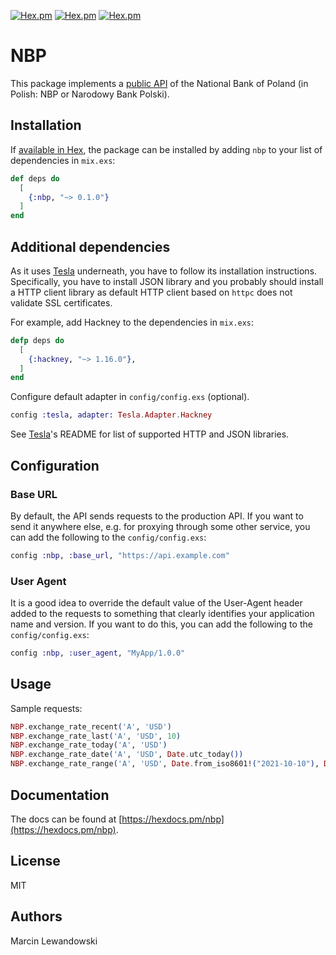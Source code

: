 [![Hex.pm](https://img.shields.io/hexpm/v/nbp.svg)](http://hex.pm/packages/nbp)
[![Hex.pm](https://img.shields.io/hexpm/dt/nbp.svg)](https://hex.pm/packages/nbp)
[![Hex.pm](https://img.shields.io/hexpm/dw/nbp.svg)](https://hex.pm/packages/nbp)

# NBP

This package implements a [public API](http://api.nbp.pl) of the National Bank of 
Poland (in Polish: NBP or Narodowy Bank Polski). 

## Installation

If [available in Hex](https://hex.pm/docs/publish), the package can be installed
by adding `nbp` to your list of dependencies in `mix.exs`:

```elixir
def deps do
  [
    {:nbp, "~> 0.1.0"}
  ]
end
```

## Additional dependencies

As it uses [Tesla](https://github.com/teamon/tesla) underneath, you
have to follow its installation instructions. Specifically, you have to
install JSON library and you probably should install a HTTP client library
as default HTTP client based on `httpc` does not validate SSL certificates.

For example, add Hackney to the dependencies in `mix.exs`:

```elixir
defp deps do
  [
    {:hackney, "~> 1.16.0"},
  ]
end
```

Configure default adapter in `config/config.exs` (optional).

```elixir
config :tesla, adapter: Tesla.Adapter.Hackney
```

See [Tesla](https://github.com/teamon/tesla)'s README for list of
supported HTTP and JSON libraries.

## Configuration

### Base URL

By default, the API sends requests to the production API. If you want to
send it anywhere else, e.g. for proxying through some other service, you 
can add the following to the `config/config.exs`:

```elixir
config :nbp, :base_url, "https://api.example.com"
```

### User Agent

It is a good idea to override the default value of the User-Agent header added
to the requests to something that clearly identifies your application name and
version. If you want to do this, you can add the following to the `config/config.exs`:

```elixir
config :nbp, :user_agent, "MyApp/1.0.0"
```

## Usage

Sample requests:

```elixir
NBP.exchange_rate_recent('A', 'USD')
NBP.exchange_rate_last('A', 'USD', 10)
NBP.exchange_rate_today('A', 'USD')
NBP.exchange_rate_date('A', 'USD', Date.utc_today())
NBP.exchange_rate_range('A', 'USD', Date.from_iso8601!("2021-10-10"), Date.from_iso8601!("2021-11-10"))
```

## Documentation

The docs can be found at 
[https://hexdocs.pm/nbp](https://hexdocs.pm/nbp).


## License

MIT

## Authors

Marcin Lewandowski